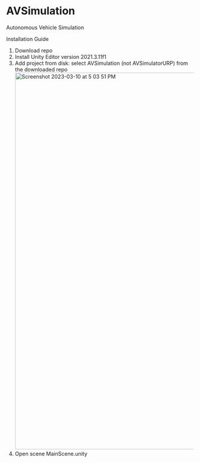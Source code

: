 # AVSimulation
Autonomous Vehicle Simulation 

Installation Guide
1. Download repo
2. Install Unity Editor version 2021.3.11f1
3. Add project from disk: select AVSimulation (not AVSimulatorURP) from the downloaded repo <img width="1013" alt="Screenshot 2023-03-10 at 5 03 51 PM" src="https://user-images.githubusercontent.com/71951467/224455950-4189d354-bd20-4195-ab77-fe61118eef27.png">
4. Open scene MainScene.unity
